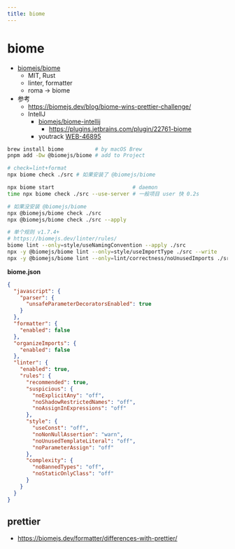 ```yaml
---
title: biome
---
```


# biome

- [biomejs/biome](https://github.com/biomejs/biome)
  - MIT, Rust
  - linter, formatter
  - roma -> biome
- 参考
  - https://biomejs.dev/blog/biome-wins-prettier-challenge/
  - IntellJ
    - [biomejs/biome-intellij](https://github.com/biomejs/biome-intellij)
      - https://plugins.jetbrains.com/plugin/22761-biome
    - youtrack [WEB-46895](https://youtrack.jetbrains.com/issue/WEB-46895)

```bash
brew install biome          # by macOS Brew
pnpm add -Dw @biomejs/biome # add to Project

# check=lint+format
npx biome check ./src # 如果安装了 @biomejs/biome

npx biome start                         # daemon
time npx biome check ./src --use-server # 一般项目 user 快 0.2s

# 如果没安装 @biomejs/biome
npx @biomejs/biome check ./src
npx @biomejs/biome check ./src --apply

# 单个规则 v1.7.4+
# https://biomejs.dev/linter/rules/
biome lint --only=style/useNamingConvention --apply ./src
npx -y @biomejs/biome lint --only=style/useImportType ./src --write
npx -y @biomejs/biome lint --only=lint/correctness/noUnusedImports ./src --write
```

**biome.json**

```json
{
  "javascript": {
    "parser": {
      "unsafeParameterDecoratorsEnabled": true
    }
  },
  "formatter": {
    "enabled": false
  },
  "organizeImports": {
    "enabled": false
  },
  "linter": {
    "enabled": true,
    "rules": {
      "recommended": true,
      "suspicious": {
        "noExplicitAny": "off",
        "noShadowRestrictedNames": "off",
        "noAssignInExpressions": "off"
      },
      "style": {
        "useConst": "off",
        "noNonNullAssertion": "warn",
        "noUnusedTemplateLiteral": "off",
        "noParameterAssign": "off"
      },
      "complexity": {
        "noBannedTypes": "off",
        "noStaticOnlyClass": "off"
      }
    }
  }
}
```

## prettier

- https://biomejs.dev/formatter/differences-with-prettier/
